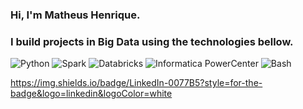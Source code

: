 ### Hi, I'm Matheus Henrique.
### I build projects in Big Data using the technologies bellow.

<img src="https://img.shields.io/badge/Python-FFD43B?style=for-the-badge&logo=python&logoColor=blue" alt="Python">
<img src="https://img.shields.io/badge/Spark%20AR-FF5C83?style=for-the-badge&logo=Spark AR&logoColor=white" alt="Spark">
<img src="https://img.shields.io/badge/Databricks-FF3621?style=for-the-badge&logo=Databricks&logoColor=white" alt="Databricks">
<img src="https://www.google.com/url?sa=i&url=https%3A%2F%2Fwww.informatica.com%2F&psig=AOvVaw06xIT3TXjCAWBLUgoo3b0X&ust=1669606558182000&source=images&cd=vfe&ved=0CBAQjRxqFwoTCKDEzaC3zfsCFQAAAAAdAAAAABAE
" alt="Informatica PowerCenter">

<img src="https://img.shields.io/badge/GNU%20Bash-4EAA25?style=for-the-badge&logo=GNU%20Bash&logoColor=white" alt="Bash">



https://img.shields.io/badge/LinkedIn-0077B5?style=for-the-badge&logo=linkedin&logoColor=white
